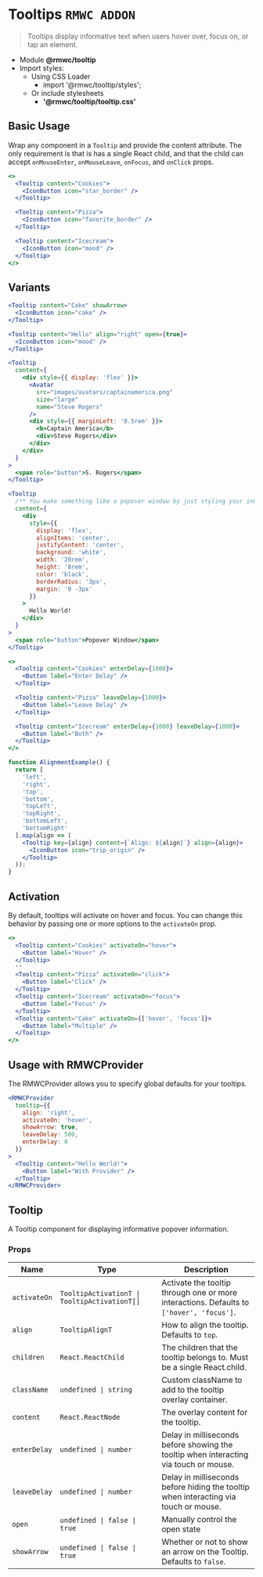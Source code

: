 # Tooltips `RMWC ADDON`

> Tooltips display informative text when users hover over, focus on, or tap an element.

- Module **@rmwc/tooltip**
- Import styles:
  - Using CSS Loader
    - import '@rmwc/tooltip/styles';
  - Or include stylesheets
    - **'@rmwc/tooltip/tooltip.css'**


## Basic Usage

Wrap any component in a `Tooltip` and provide the content attribute. The only requirement is that is has a single React child, and that the child can accept `onMouseEnter`, `onMouseLeave`, `onFocus`, and `onClick` props.

```jsx
<>
  <Tooltip content="Cookies">
    <IconButton icon="star_border" />
  </Tooltip>

  <Tooltip content="Pizza">
    <IconButton icon="favorite_border" />
  </Tooltip>

  <Tooltip content="Icecream">
    <IconButton icon="mood" />
  </Tooltip>
</>
```

## Variants

```jsx
<Tooltip content="Cake" showArrow>
  <IconButton icon="cake" />
</Tooltip>
```

```jsx
<Tooltip content="Hello" align="right" open={true}>
  <IconButton icon="mood" />
</Tooltip>
```

```jsx
<Tooltip
  content={
    <div style={{ display: 'flex' }}>
      <Avatar
        src="images/avatars/captainamerica.png"
        size="large"
        name="Steve Rogers"
      />
      <div style={{ marginLeft: '0.5rem' }}>
        <b>Captain America</b>
        <div>Steve Rogers</div>
      </div>
    </div>
  }
>
  <span role="button">S. Rogers</span>
</Tooltip>
```

```jsx
<Tooltip
  /** You make something like a popover window by just styling your inner content. */
  content={
    <div
      style={{
        display: 'flex',
        alignItems: 'center',
        justifyContent: 'center',
        background: 'white',
        width: '20rem',
        height: '8rem',
        color: 'black',
        borderRadius: '3px',
        margin: '0 -3px'
      }}
    >
      Hello World!
    </div>
  }
>
  <span role="button">Popover Window</span>
</Tooltip>
```

```jsx
<>
  <Tooltip content="Cookies" enterDelay={1000}>
    <Button label="Enter Delay" />
  </Tooltip>

  <Tooltip content="Pizza" leaveDelay={1000}>
    <Button label="Leave Delay" />
  </Tooltip>

  <Tooltip content="Icecream" enterDelay={1000} leaveDelay={1000}>
    <Button label="Both" />
  </Tooltip>
</>
```

```jsx
function AlignmentExample() {
  return [
    'left',
    'right',
    'top',
    'bottom',
    'topLeft',
    'topRight',
    'bottomLeft',
    'bottomRight'
  ].map(align => (
    <Tooltip key={align} content={`Align: ${align}`} align={align}>
      <IconButton icon="trip_origin" />
    </Tooltip>
  ));
}
```

## Activation

By default, tooltips will activate on hover and focus. You can change this behavior by passing one or more options to the `activateOn` prop.

```jsx
<>
  <Tooltip content="Cookies" activateOn="hover">
    <Button label="Hover" />
  </Tooltip>
  ''
  <Tooltip content="Pizza" activateOn="click">
    <Button label="Click" />
  </Tooltip>
  <Tooltip content="Icecream" activateOn="focus">
    <Button label="Focus" />
  </Tooltip>
  <Tooltip content="Cake" activateOn={['hover', 'focus']}>
    <Button label="Multiple" />
  </Tooltip>
</>
```

## Usage with RMWCProvider

The RMWCProvider allows you to specify global defaults for your tooltips.

```jsx
<RMWCProvider
  tooltip={{
    align: 'right',
    activateOn: 'hover',
    showArrow: true,
    leaveDelay: 500,
    enterDelay: 0
  }}
>
  <Tooltip content="Hello World!">
    <Button label="With Provider" />
  </Tooltip>
</RMWCProvider>
```

## Tooltip
A Tooltip component for displaying informative popover information.

### Props

| Name | Type | Description |
|------|------|-------------|
| `activateOn` | `TooltipActivationT \| TooltipActivationT[]` | Activate the tooltip through one or more interactions. Defaults to `['hover', 'focus']`. |
| `align` | `TooltipAlignT` | How to align the tooltip. Defaults to `top`. |
| `children` | `React.ReactChild` | The children that the tooltip belongs to. Must be a single React.child. |
| `className` | `undefined \| string` | Custom className to add to the tooltip overlay container. |
| `content` | `React.ReactNode` | The overlay content for the tooltip. |
| `enterDelay` | `undefined \| number` | Delay in milliseconds before showing the tooltip when interacting via touch or mouse. |
| `leaveDelay` | `undefined \| number` | Delay in milliseconds before hiding the tooltip when interacting via touch or mouse. |
| `open` | `undefined \| false \| true` | Manually control the open state |
| `showArrow` | `undefined \| false \| true` | Whether or not to show an arrow on the Tooltip. Defaults to `false`. |


